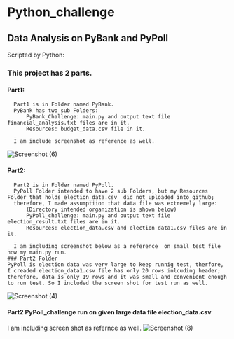 # Python_challenge
## Data Analysis on PyBank and PyPoll
Scripted by Python:
 ### This project has 2 parts. 
  #### Part1:
      Part1 is in Folder named PyBank. 
      PyBank has two sub Folders:
          PyBank_Challenge: main.py and output text file financial_analysis.txt files are in it.
          Resources: budget_data.csv file in it.  
      
      I am include screenshot as reference as well.  
      
![Screenshot (6)](https://user-images.githubusercontent.com/67448948/116027781-bf63ff80-a623-11eb-91b8-84945c315eee.png) 

 #### Part2:
      Part2 is in Folder named PyPoll. 
      PyPoll Folder intended to have 2 sub Folders, but my Resources Folder that holds election_data.csv  did not uploaded into github;
      therefore, I made assumptiion that data file was extremely large:
          (Directory intended organization is shown below)
          PyPoll_challenge: main.py and output text file election_result.txt files are in it.
          Resources: election_data.csv and election data1.csv files are in it.  
      
      I am including screenshot below as a reference  on small test file how my main.py run.  
    ### Part2 Folder 
    PyPoll is election data was very large to keep runnig test, therfore, I creaded election_data1.csv file has only 20 rows inlcuding header; therefore, data is only 19 rows and it was small and convenient enough to run test. So I included the screen shot for test run as well. 
 ![Screenshot (4)](https://user-images.githubusercontent.com/67448948/116028614-8462cb80-a625-11eb-8206-606c13aac2f4.png)
 
   #### Part2 PyPoll_challenge run on given large data file election_data.csv 
   
   I am including screen shot as refernce as well. 
 ![Screenshot (8)](https://user-images.githubusercontent.com/67448948/116030012-9bef8380-a628-11eb-9aa0-183adc1b9dce.png)

